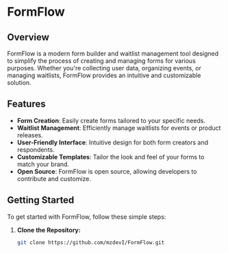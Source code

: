 # FormFlow

## Overview

FormFlow is a modern form builder and waitlist management tool designed to simplify the process of creating and managing forms for various purposes. Whether you're collecting user data, organizing events, or managing waitlists, FormFlow provides an intuitive and customizable solution.

## Features

- **Form Creation**: Easily create forms tailored to your specific needs.
- **Waitlist Management**: Efficiently manage waitlists for events or product releases.
- **User-Friendly Interface**: Intuitive design for both form creators and respondents.
- **Customizable Templates**: Tailor the look and feel of your forms to match your brand.
- **Open Source**: FormFlow is open source, allowing developers to contribute and customize.

## Getting Started

To get started with FormFlow, follow these simple steps:

1. **Clone the Repository:**
   ```bash
   git clone https://github.com/mzdevI/FormFlow.git

